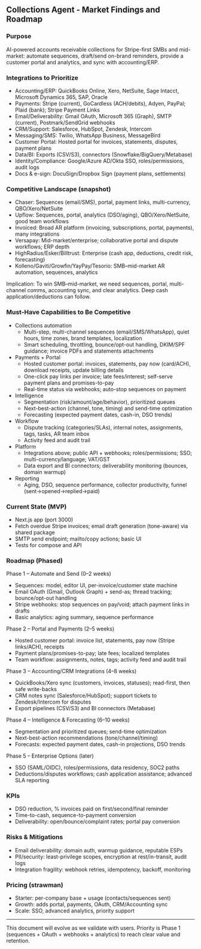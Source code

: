## Collections Agent - Market Findings and Roadmap

### Purpose
AI-powered accounts receivable collections for Stripe-first SMBs and mid-market: automate sequences, draft/send on-brand reminders, provide a customer portal and analytics, and sync with accounting/ERP.

### Integrations to Prioritize
- Accounting/ERP: QuickBooks Online, Xero, NetSuite, Sage Intacct, Microsoft Dynamics 365, SAP, Oracle
- Payments: Stripe (current), GoCardless (ACH/debits), Adyen, PayPal; Plaid (bank); Stripe Payment Links
- Email/Deliverability: Gmail OAuth, Microsoft 365 (Graph), SMTP (current), Postmark/SendGrid webhooks
- CRM/Support: Salesforce, HubSpot, Zendesk, Intercom
- Messaging/SMS: Twilio, WhatsApp Business, MessageBird
- Customer Portal: Hosted portal for invoices, statements, disputes, payment plans
- Data/BI: Exports (CSV/S3), connectors (Snowflake/BigQuery/Metabase)
- Identity/Compliance: Google/Azure AD/Okta SSO, roles/permissions, audit logs
- Docs & e-sign: DocuSign/Dropbox Sign (payment plans, settlements)

### Competitive Landscape (snapshot)
- Chaser: Sequences (email/SMS), portal, payment links, multi-currency, QBO/Xero/NetSuite
- Upflow: Sequences, portal, analytics (DSO/aging), QBO/Xero/NetSuite, good team workflows
- Invoiced: Broad AR platform (invoicing, subscriptions, portal, payments), many integrations
- Versapay: Mid-market/enterprise; collaborative portal and dispute workflows; ERP depth
- HighRadius/Esker/Billtrust: Enterprise (cash app, deductions, credit risk, forecasting)
- Kolleno/Gaviti/Growfin/YayPay/Tesorio: SMB–mid-market AR automation, sequences, analytics

Implication: To win SMB–mid-market, we need sequences, portal, multi-channel comms, accounting sync, and clear analytics. Deep cash application/deductions can follow.

### Must‑Have Capabilities to Be Competitive
- Collections automation
  - Multi-step, multi-channel sequences (email/SMS/WhatsApp), quiet hours, time zones, brand templates, localization
  - Smart scheduling, throttling, bounce/opt-out handling, DKIM/SPF guidance; invoice PDFs and statements attachments
- Payments + Portal
  - Hosted customer portal: invoices, statements, pay now (card/ACH), download receipts, update billing details
  - One-click pay links per invoice; late fees/interest; self-serve payment plans and promises-to-pay
  - Real-time status via webhooks; auto-stop sequences on payment
- Intelligence
  - Segmentation (risk/amount/age/behavior), prioritized queues
  - Next-best-action (channel, tone, timing) and send-time optimization
  - Forecasting (expected payment dates, cash-in, DSO trends)
- Workflow
  - Dispute tracking (categories/SLAs), internal notes, assignments, tags, tasks, AR team inbox
  - Activity feed and audit trail
- Platform
  - Integrations above; public API + webhooks; roles/permissions; SSO; multi-currency/language; VAT/GST
  - Data export and BI connectors; deliverability monitoring (bounces, domain warmup)
- Reporting
  - Aging, DSO, sequence performance, collector productivity, funnel (sent→opened→replied→paid)

### Current State (MVP)
- Next.js app (port 3000)
- Fetch overdue Stripe invoices; email draft generation (tone-aware) via shared package
- SMTP send endpoint; mailto/copy actions; basic UI
- Tests for compose and API

### Roadmap (Phased)
Phase 1 – Automate and Send (0–2 weeks)
- Sequences: model, editor UI, per-invoice/customer state machine
- Email OAuth (Gmail, Outlook Graph) + send-as; thread tracking; bounce/opt-out handling
- Stripe webhooks: stop sequences on pay/void; attach payment links in drafts
- Basic analytics: aging summary, sequence performance

Phase 2 – Portal and Payments (2–5 weeks)
- Hosted customer portal: invoice list, statements, pay now (Stripe links/ACH), receipts
- Payment plans/promises-to-pay; late fees; localized templates
- Team workflow: assignments, notes, tags; activity feed and audit trail

Phase 3 – Accounting/CRM Integrations (4–8 weeks)
- QuickBooks/Xero sync (customers, invoices, statuses); read-first, then safe write-backs
- CRM notes sync (Salesforce/HubSpot); support tickets to Zendesk/Intercom for disputes
- Export pipelines (CSV/S3) and BI connectors (Metabase)

Phase 4 – Intelligence & Forecasting (6–10 weeks)
- Segmentation and prioritized queues; send-time optimization
- Next-best-action recommendations (tone/channel/timing)
- Forecasts: expected payment dates, cash-in projections, DSO trends

Phase 5 – Enterprise Options (later)
- SSO (SAML/OIDC), roles/permissions, data residency, SOC2 paths
- Deductions/disputes workflows; cash application assistance; advanced SLA reporting

### KPIs
- DSO reduction, % invoices paid on first/second/final reminder
- Time-to-cash, sequence-to-payment conversion
- Deliverability: open/bounce/complaint rates; portal pay conversion

### Risks & Mitigations
- Email deliverability: domain auth, warmup guidance, reputable ESPs
- PII/security: least-privilege scopes, encryption at rest/in-transit, audit logs
- Integration fragility: webhook retries, idempotency, backoff, monitoring

### Pricing (strawman)
- Starter: per-company base + usage (contacts/sequences sent)
- Growth: adds portal, payments, OAuth, CRM/Accounting sync
- Scale: SSO, advanced analytics, priority support

---
This document will evolve as we validate with users. Priority is Phase 1 (sequences + OAuth + webhooks + analytics) to reach clear value and retention.


